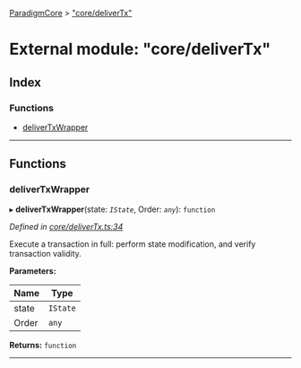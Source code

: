 [ParadigmCore](../README.md) > ["core/deliverTx"](../modules/_core_delivertx_.md)

# External module: "core/deliverTx"

## Index

### Functions

* [deliverTxWrapper](_core_delivertx_.md#delivertxwrapper)

---

## Functions

<a id="delivertxwrapper"></a>

###  deliverTxWrapper

▸ **deliverTxWrapper**(state: *`IState`*, Order: *`any`*): `function`

*Defined in [core/deliverTx.ts:34](https://github.com/paradigmfoundation/paradigmcore/blob/f3a8acd/src/core/deliverTx.ts#L34)*

Execute a transaction in full: perform state modification, and verify transaction validity.

**Parameters:**

| Name | Type |
| ------ | ------ |
| state | `IState` |
| Order | `any` |

**Returns:** `function`

___

